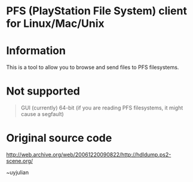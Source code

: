 
PFS (PlayStation File System) client for Linux/Mac/Unix
=======================================================

Information
===========

This is a tool to allow you to browse and send files to PFS filesystems.

Not supported
=============

> GUI (currently)
> 64-bit (if you are reading PFS filesystems, it might cause a segfault)

Original source code
====================

http://web.archive.org/web/20061220090822/http://hdldump.ps2-scene.org/

~uyjulian